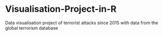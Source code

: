 # Visualisation-Project-in-R
Data visualisation project of terrorist attacks since 2015 with data from the global terrorism database

